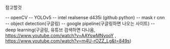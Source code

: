 참고할것

-- openCV
-- YOLOv5
-- intel realsense d435i (github python)
-- mask r cnn
-- object detection(구글링)
-- google pipeline(구글링하면 나오는 사이트)
-- deep learning(구글링, 유튜브 검색하면 다나옴, https://www.youtube.com/watch?v=AAYswMNyooY  ,  https://www.youtube.com/watch?v=m4U-rOZZ_Lg&t=849s)
